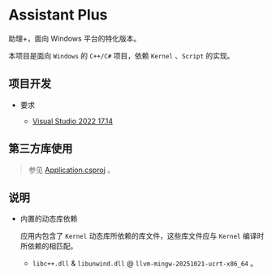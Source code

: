 # Assistant Plus

助理+，面向 Windows 平台的特化版本。

本项目是面向 `Windows` 的 `C++/C#` 项目，依赖 `Kernel` 、`Script` 的实现。

## 项目开发

* 要求
	
	* [Visual Studio 2022 17.14](https://visualstudio.microsoft.com/downloads/)

## 第三方库使用

> 参见 [Application.csproj](./Application/Application.csproj) 。

## 说明

* 内置的动态库依赖
	
	应用内包含了 `Kernel` 动态库所依赖的库文件，这些库文件应与 `Kernel` 编译时所依赖的相匹配。
	
	* `libc++.dll` & `libunwind.dll` @ `llvm-mingw-20251021-ucrt-x86_64` 。
